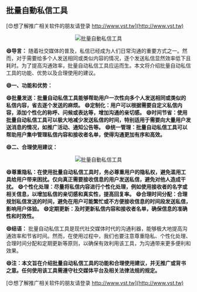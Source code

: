## **批量自動私信工具**

[😍想了解推广相关软件的朋友请登录 http://www.vst.tw](http://www.vst.tw)

 <center><img src="https://vst.tw/MP4/tuiguang/png/8.png" alt="批量自動私信工具"></center>

**😄导言：**
随着社交媒体的普及，私信已经成为人们日常沟通的重要方式之一。然而，对于需要给多个人发送相同或类似内容的情况，逐个发送私信显然效率低下且耗时。为了提高沟通效率，批量自动私信工具应运而生。本文将介绍批量自动私信工具的功能、优势以及合理使用的建议。

**😄一、功能和优势：**

**😄批量发送：批量自动私信工具能够帮助用户一次性向多个人发送相同或类似的私信内容，省去逐个发送的麻烦。**
**😄定制化：用户可以根据需要自定义私信内容，添加个性化的称呼、问候或表达等，增加沟通的亲切感。**
**😄时间节省：使用批量自动私信工具可以极大地减少发送私信的时间，特别适用于需要向大量用户发送消息的情况，如推广活动、通知公告等。**
**😄统一管理：批量自动私信工具可以帮助用户集中管理私信内容和接收者名单，使得沟通更加有序和高效。**

**😄二、合理使用建议：**

 <center><img src="https://vst.tw/MP4/tuiguang/png/3.png" alt="批量自動私信工具"></center>

**😄尊重隐私：在使用批量自动私信工具时，务必尊重用户的隐私权，避免滥用工具给用户带来困扰。仅向真正需要接收信息的用户发送私信，避免对他人造成干扰。**
**😄个性化处理：尽量将私信内容进行个性化处理，例如使用接收者的名字或相关信息，以增加私信的亲切感和真实性，提高回复率。**
**😄合理时间分配：合理规划私信发送的时间，避免在用户可能繁忙或不方便接收信息的时间段发送私信，影响用户体验。**
**😄定期更新：及时更新私信内容和接收者名单，确保信息的准确性和时效性。**

**😄结语：**
批量自动私信工具是现代社交媒体时代的沟通利器，能够极大地提高沟通效率和节省时间。然而，在使用过程中，我们也要注意尊重隐私、个性化处理、合理时间分配和定期更新等原则，以确保有效利用该工具，为沟通带来更多便利和效果。

**😄注：本文旨在介绍批量自动私信工具的功能和合理使用建议，并无推广或背书之意。任何使用该工具需遵守社交媒体平台及相关法律法规的规定。**

[😍想了解推广相关软件的朋友请登录 http://www.vst.tw](http://www.vst.tw)



